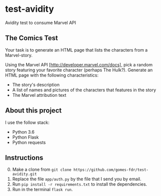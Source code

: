 # test-avidity
Avidity test to consume Marvel API

## The Comics Test

Your task is to generate an HTML page that lists the characters from a
Marvel-story.

Using the Marvel API [http://developer.marvel.com/docs], pick a random story
featuring your favorite character (perhaps The Hulk?). Generate an HTML page
with the following characteristics:

 * The story's description
 * A list of names and pictures of the characters that features in the story
 * The Marvel attribution text

## About this project
I use the follow stack:

* Python 3.6
* Python Flask
* Python requests

## Instructions

0. Make a clone from `git clone https://github.com/gomes-fdr/test-avidity.git`
1. Replace the file `app/auth.py` by the file that I send you by email.
2. Run `pip install -r requirements.txt` to install the dependencies.
3. Run in the terminal `flask run`.
